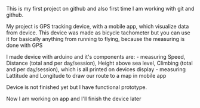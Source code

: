 This is my first project on github and also first time I am working with git and github.

My project is GPS tracking device, with a mobile app, which visualize data from device.
This device was made as bicycle tachometer but you can use it for basically anything from running to flying, because the measuring is done with GPS

I made device with arduino and it's components are:
	- measuring Speed, Distance (total and per day/session), Height above sea level, Climbing (total and per day/session), which is all printed on devices display
	- measuring  Lattitude and Longitude to draw our route to a map in mobile app
			
Device is not finished yet but I have functional prototype.

Now I am working on app and I'll finish the device later 
